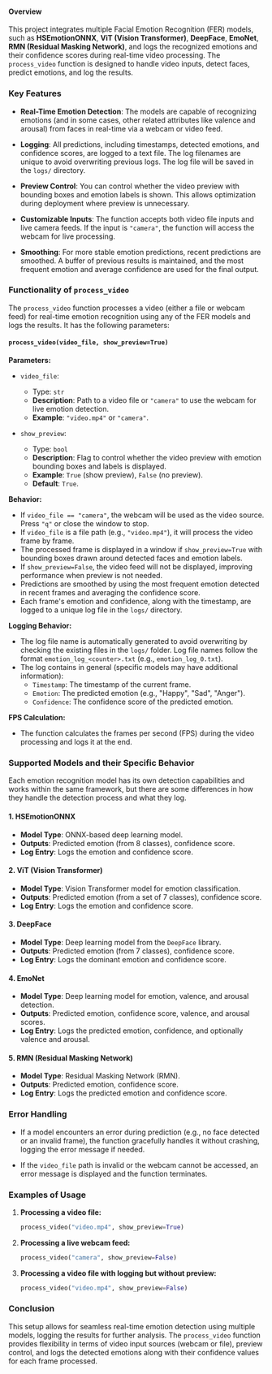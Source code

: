 #### **Overview**

This project integrates multiple Facial Emotion Recognition (FER) models, such as **HSEmotionONNX**, **ViT (Vision Transformer)**, **DeepFace**, **EmoNet**, **RMN (Residual Masking Network)**, and logs the recognized emotions and their confidence scores during real-time video processing. The `process_video` function is designed to handle video inputs, detect faces, predict emotions, and log the results.

### **Key Features**

- **Real-Time Emotion Detection**: The models are capable of recognizing emotions (and in some cases, other related attributes like valence and arousal) from faces in real-time via a webcam or video feed.
  
- **Logging**: All predictions, including timestamps, detected emotions, and confidence scores, are logged to a text file. The log filenames are unique to avoid overwriting previous logs. The log file will be saved in the `logs/` directory.

- **Preview Control**: You can control whether the video preview with bounding boxes and emotion labels is shown. This allows optimization during deployment where preview is unnecessary.

- **Customizable Inputs**: The function accepts both video file inputs and live camera feeds. If the input is `"camera"`, the function will access the webcam for live processing.

- **Smoothing**: For more stable emotion predictions, recent predictions are smoothed. A buffer of previous results is maintained, and the most frequent emotion and average confidence are used for the final output.

### **Functionality of `process_video`**

The `process_video` function processes a video (either a file or webcam feed) for real-time emotion recognition using any of the FER models and logs the results. It has the following parameters:

#### **`process_video(video_file, show_preview=True)`**

**Parameters:**

- `video_file`: 
  - Type: `str`
  - **Description**: Path to a video file or `"camera"` to use the webcam for live emotion detection.
  - **Example**: `"video.mp4"` or `"camera"`.

- `show_preview`: 
  - Type: `bool`
  - **Description**: Flag to control whether the video preview with emotion bounding boxes and labels is displayed.
  - **Example**: `True` (show preview), `False` (no preview).
  - **Default**: `True`.

**Behavior:**
- If `video_file == "camera"`, the webcam will be used as the video source. Press `"q"` or close the window to stop.
- If `video_file` is a file path (e.g., `"video.mp4"`), it will process the video frame by frame.
- The processed frame is displayed in a window if `show_preview=True` with bounding boxes drawn around detected faces and emotion labels.
- If `show_preview=False`, the video feed will not be displayed, improving performance when preview is not needed.
- Predictions are smoothed by using the most frequent emotion detected in recent frames and averaging the confidence score.
- Each frame's emotion and confidence, along with the timestamp, are logged to a unique log file in the `logs/` directory.

**Logging Behavior:**
- The log file name is automatically generated to avoid overwriting by checking the existing files in the `logs/` folder. Log file names follow the format `emotion_log_<counter>.txt` (e.g., `emotion_log_0.txt`).
- The log contains in general (specific models may have additional information):
  - `Timestamp`: The timestamp of the current frame.
  - `Emotion`: The predicted emotion (e.g., "Happy", "Sad", "Anger").
  - `Confidence`: The confidence score of the predicted emotion.

**FPS Calculation:**
- The function calculates the frames per second (FPS) during the video processing and logs it at the end.

### **Supported Models and their Specific Behavior**

Each emotion recognition model has its own detection capabilities and works within the same framework, but there are some differences in how they handle the detection process and what they log.

#### **1. HSEmotionONNX**
- **Model Type**: ONNX-based deep learning model.
- **Outputs**: Predicted emotion (from 8 classes), confidence score.
- **Log Entry**: Logs the emotion and confidence score.

#### **2. ViT (Vision Transformer)**
- **Model Type**: Vision Transformer model for emotion classification.
- **Outputs**: Predicted emotion (from a set of 7 classes), confidence score.
- **Log Entry**: Logs the emotion and confidence score.

#### **3. DeepFace**
- **Model Type**: Deep learning model from the `DeepFace` library.
- **Outputs**: Predicted emotion (from 7 classes), confidence score.
- **Log Entry**: Logs the dominant emotion and confidence score.

#### **4. EmoNet**
- **Model Type**: Deep learning model for emotion, valence, and arousal detection.
- **Outputs**: Predicted emotion, confidence score, valence, and arousal scores.
- **Log Entry**: Logs the predicted emotion, confidence, and optionally valence and arousal.

#### **5. RMN (Residual Masking Network)**
- **Model Type**: Residual Masking Network (RMN).
- **Outputs**: Predicted emotion, confidence score.
- **Log Entry**: Logs the predicted emotion and confidence score.


### **Error Handling**

- If a model encounters an error during prediction (e.g., no face detected or an invalid frame), the function gracefully handles it without crashing, logging the error message if needed.
  
- If the `video_file` path is invalid or the webcam cannot be accessed, an error message is displayed and the function terminates.


### **Examples of Usage**

1. **Processing a video file:**
   ```python
   process_video("video.mp4", show_preview=True)
   ```

2. **Processing a live webcam feed:**
   ```python
   process_video("camera", show_preview=False)
   ```

3. **Processing a video file with logging but without preview:**
   ```python
   process_video("video.mp4", show_preview=False)
   ```


### **Conclusion**

This setup allows for seamless real-time emotion detection using multiple models, logging the results for further analysis. The `process_video` function provides flexibility in terms of video input sources (webcam or file), preview control, and logs the detected emotions along with their confidence values for each frame processed.